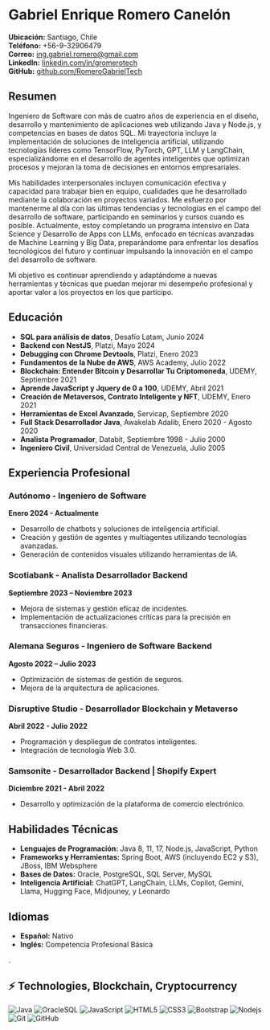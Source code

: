 # Gabriel Enrique Romero Canelón

**Ubicación:** Santiago, Chile  
**Teléfono:** +56-9-32906479  
**Correo:** [ing.gabriel.romero@gmail.com](mailto:ing.gabriel.romero@gmail.com)  
**LinkedIn:** [linkedin.com/in/gromerotech](https://linkedin.com/in/gromerotech)  
**GitHub:** [github.com/RomeroGabrielTech](https://github.com/RomeroGabrielTech)

## Resumen
Ingeniero de Software con más de cuatro años de experiencia en el diseño, desarrollo y mantenimiento de aplicaciones web utilizando Java y Node.js, y competencias en bases de datos SQL. Mi trayectoria incluye la implementación de soluciones de inteligencia artificial, utilizando tecnologías líderes como TensorFlow, PyTorch, GPT, LLM y LangChain, especializándome en el desarrollo de agentes inteligentes que optimizan procesos y mejoran la toma de decisiones en entornos empresariales.

Mis habilidades interpersonales incluyen comunicación efectiva y capacidad para trabajar bien en equipo, cualidades que he desarrollado mediante la colaboración en proyectos variados. Me esfuerzo por mantenerme al día con las últimas tendencias y tecnologías en el campo del desarrollo de software, participando en seminarios y cursos cuando es posible. Actualmente, estoy completando un programa intensivo en Data Science y Desarrollo de Apps con LLMs, enfocado en técnicas avanzadas de Machine Learning y Big Data, preparándome para enfrentar los desafíos tecnológicos del futuro y continuar impulsando la innovación en el campo del desarrollo de software.

Mi objetivo es continuar aprendiendo y adaptándome a nuevas herramientas y técnicas que puedan mejorar mi desempeño profesional y aportar valor a los proyectos en los que participo.


## Educación
- **SQL para análisis de datos**, Desafío Latam, Junio 2024
- **Backend con NestJS**, Platzi, Mayo 2024
- **Debugging con Chrome Devtools**, Platzi, Enero 2023
- **Fundamentos de la Nube de AWS**, AWS Academy, Julio 2022
- **Blockchain: Entender Bitcoin y Desarrollar Tu Criptomoneda**, UDEMY, Septiembre 2021
- **Aprende JavaScript y Jquery de 0 a 100**, UDEMY, Abril 2021
- **Creación de Metaversos, Contrato Inteligente y NFT**, UDEMY, Enero 2021
- **Herramientas de Excel Avanzado**, Servicap, Septiembre 2020
- **Full Stack Desarrollador Java**, Awakelab Adalib, Enero 2020 - Agosto 2020
- **Analista Programador**, Databit, Septiembre 1998 - Julio 2000
- **Ingeniero Civil**, Universidad Central de Venezuela, Julio 2005

## Experiencia Profesional
### Autónomo - Ingeniero de Software
**Enero 2024 - Actualmente**
- Desarrollo de chatbots y soluciones de inteligencia artificial.
- Creación y gestión de agentes y multiagentes utilizando tecnologías avanzadas.
- Generación de contenidos visuales utilizando herramientas de IA.

### Scotiabank - Analista Desarrollador Backend
**Septiembre 2023 – Noviembre 2023**
- Mejora de sistemas y gestión eficaz de incidentes.
- Implementación de actualizaciones críticas para la precisión en transacciones financieras.

### Alemana Seguros - Ingeniero de Software Backend
**Agosto 2022 – Julio 2023**
- Optimización de sistemas de gestión de seguros.
- Mejora de la arquitectura de aplicaciones.

### Disruptive Studio - Desarrollador Blockchain y Metaverso
**Abril 2022 - Julio 2022**
- Programación y despliegue de contratos inteligentes.
- Integración de tecnología Web 3.0.

### Samsonite - Desarrollador Backend | Shopify Expert
**Diciembre 2021 - Abril 2022**
- Desarrollo y optimización de la plataforma de comercio electrónico.

## Habilidades Técnicas
- **Lenguajes de Programación:** Java 8, 11, 17, Node.js, JavaScript, Python
- **Frameworks y Herramientas:** Spring Boot, AWS (incluyendo EC2 y S3), JBoss, IBM Websphere
- **Bases de Datos:** Oracle, PostgreSQL, SQL Server, MySQL
- **Inteligencia Artificial:** ChatGPT, LangChain, LLMs, Copilot, Gemini, Llama, Hugging Face, Midjouney, y Leonardo

## Idiomas
- **Español:** Nativo
- **Inglés:** Competencia Profesional Básica

.
## ⚡ Technologies, Blockchain, Cryptocurrency

![Java](https://img.shields.io/badge/-Java-black?style=flat-square&logo=java)
![OracleSQL](https://img.shields.io/badge/-OracleSQL-black?style=flat-square&logo=Oraclesql)
![JavaScript](https://img.shields.io/badge/-JavaScript-black?style=flat-square&logo=javascript)
![HTML5](https://img.shields.io/badge/-HTML5-E34F26?style=flat-square&logo=html5&logoColor=white)
![CSS3](https://img.shields.io/badge/-CSS3-1572B6?style=flat-square&logo=css3)
![Bootstrap](https://img.shields.io/badge/-Bootstrap-563D7C?style=flat-square&logo=bootstrap)
![Nodejs](https://img.shields.io/badge/-Nodejs-black?style=flat-square&logo=Node.js)
![Git](https://img.shields.io/badge/-Git-black?style=flat-square&logo=git)
![GitHub](https://img.shields.io/badge/-GitHub-181717?style=flat-square&logo=github)

